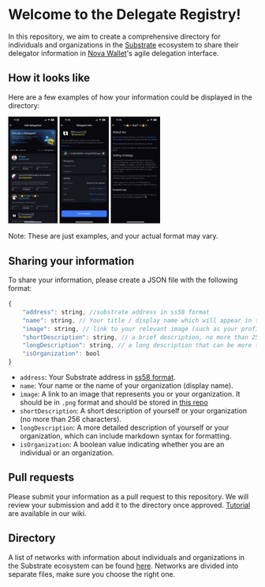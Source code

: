 # Welcome to the Delegate Registry!

In this repository, we aim to create a comprehensive directory for individuals and organizations in the [Substrate](https://substrate.io) ecosystem to share their delegator information in [Nova Wallet](https://novawallet.io/)'s agile delegation interface. 

## How it looks like

Here are a few examples of how your information could be displayed in the directory:


<img src="./images/add_delegation.PNG" width="100">
<img src="./images/delegate_info.PNG" width="100">
<img src="./images/long_desription.PNG" width="100">


Note: These are just examples, and your actual format may vary.


## Sharing your information

To share your information, please create a JSON file with the following format:

```javascript
{
    "address": string, //substrate address in ss58 format
    "name": string, // Your title / display name which will appear in the list
    "image": string, // link to your relevant image (such as your profile picture),
    "shortDescription": string, // a brief description, no more than 256 characters long,
    "longDescription": string, // a long description that can be more than 256 characters in length, supports markdown syntax,
    "isOrganization": bool
}
```


- `address`: Your Substrate address in [ss58 format](https://substrate.dev/docs/en/learn/address-format).
- `name`: Your name or the name of your organization (display name).
- `image`: A link to an image that represents you or your organization. It should be in `.png` format and should be stored in [this repo](./images)
- `shortDescription`: A short description of yourself or your organization (no more than 256 characters).
- `longDescription`: A more detailed description of yourself or your organization, which can include markdown syntax for formatting.
- `isOrganization`: A boolean value indicating whether you are an individual or an organization.

## Pull requests

Please submit your information as a pull request to this repository. We will review your submission and add it to the directory once approved.
[Tutorial](https://docs.novawallet.io/nova-wallet-wiki/governance/add-delegate-information) are available in our wiki.

## Directory

A list of networks with information about individuals and organizations in the Substrate ecosystem can be found [here](./registry). Networks are divided into separate files, make sure you choose the right one.

